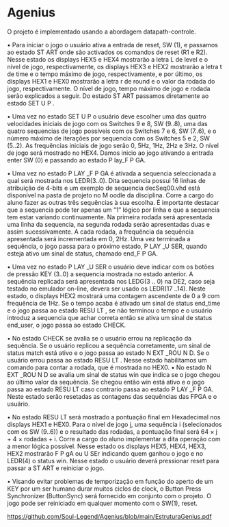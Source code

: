 # Agenius

O projeto é implementado usando a abordagem datapath-controle.

• Para iniciar o jogo o usuário ativa a entrada de reset, SW (1), e passamos ao estado ST ART onde são activados os
comandos de reset (R1 e R2). Nesse estado os displays HEX5 e HEX4 mostrarão a letra L de level e o nível de jogo,
respectivamente, os displays HEX3 e HEX2 mostrarão a letra t de time e o tempo máximo de jogo, respectivamente,
e por último, os displays HEX1 e HEX0 mostrarão a letra r de round e o valor da rodada do jogo, respectivamente.
O nível de jogo, tempo máximo de jogo e rodada serão explicados a seguir. Do estado ST ART passamos diretamente
ao estado SET U P .

• Uma vez no estado SET U P o usuário deve escolher uma das quatro velocidades iniciais de jogo com os Switches 9
e 8, SW (9..8), uma das quatro sequencias de jogo possíveis com os Switches 7 e 6, SW (7..6), e o número máximo
de iterações por sequencia com os Switches 5 e 2, SW (5..2). As frequências iniciais de jogo serão 0, 5Hz, 1Hz, 2Hz
e 3Hz. O nível de jogo será mostrado no HEX4. Damos inicio ao jogo ativando a entrada enter SW (0) e passando
ao estado P lay_F P GA.

• Uma vez no estado P LAY _F P GA é ativada a sequencia seleccionada a qual será mostrada nos LEDR(3..0). Dita
sequencia possui 16 linhas de atribuição de 4-bits e um exemplo de sequencia decSeq00.vhd está disponível na
pasta de projeto no M oodle da disciplina. Corre a cargo do aluno fazer as outras três sequências à sua escolha. É
importante destacar que a sequencia pode ter apenas um ”1” lógico por linha e que a sequencia tem estar variando
continuamente. Na primeira rodada será apresentada uma linha da sequencia, na segunda rodada serão apresentadas
duas e assim sucessivamente. A cada rodada, a frequência da sequência apresentada será incrementada em 0, 2Hz.
Uma vez terminada a sequência, o jogo passa para o próximo estado, P LAY _U SER, quando esteja ativo um sinal
de status, chamado end_F P GA.

• Uma vez no estado P LAY _U SER o usuário deve indicar com os botões de pressão KEY (3..0) a sequencia mostrada
no estado anterior. A sequência replicada será apresentada nos LEDG(3 .. 0) na DE2, caso seja testado no emulador
on-line, devera ser usado os LEDR(17 ..14). Neste estado, o displays HEX2 mostrará uma contagem ascendente de
0 a 9 com frequência de 1Hz. Se o tempo acaba é ativado um sinal de status end_time e o jogo passa ao estado
RESU LT , se não terminou o tempo e o usuário introduz a sequencia que achar correta então se ativa um sinal de
status end_user, o jogo passa ao estado CHECK.

• No estado CHECK se avalia se o usuário errou na replicação da sequência. Se o usuário replicou a sequência
corretamente, um sinal de status match está ativo e o jogo passa ao estado N EXT _ROU N D. Se o usuário errou
passa ao estado RESU LT . Nesse estado habilitamos um comando para contar a rodada, que é mostrada no HEX0.
• No estado N EXT _ROU N D se avalia um sinal de status win que indica se o jogo chegou ao último valor da
sequência. Se chegou então win está ativo e o jogo passa ao estado RESU LT caso contrario passa ao estado
P LAY _F P GA. Neste estado serão resetadas as contagens das sequências das FPGA e o usuário.

• No estado RESU LT será mostrado a pontuação final em Hexadecimal nos displays HEX1 e HEX0. Para o nível
de jogo j, uma sequência i (selecionados com os SW (9..6)) e o resultado das rodadas, a pontuação final será
64 × j + 4 × rodadas + i. Corre a cargo do aluno implementar a dita operação com a menor lógica possível. Nesse
estado os displays HEX5, HEX4, HEX3, HEX2 mostrarão F P gA ou U SEr indicando quem ganhou o jogo e no
LEDR(4) o status win. Nesse estado o usuário deverá pressionar reset para passar a ST ART e reiniciar o jogo.

• Visando evitar problemas de temporização em função do aperto de um KEY por um ser humano durar muitos ciclos
de clock, o Button Press Synchronizer (ButtonSync) será fornecido em conjunto com o projeto. O jogo pode ser
reiniciado em qualquer momento com o SW(1), reset.

https://github.com/Soul-Legend/Agenius/blob/main/EstruturaGenius.pdf
